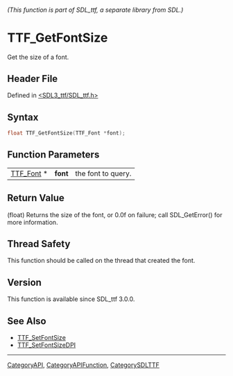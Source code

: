 ###### (This function is part of SDL_ttf, a separate library from SDL.)
# TTF_GetFontSize

Get the size of a font.

## Header File

Defined in [<SDL3_ttf/SDL_ttf.h>](https://github.com/libsdl-org/SDL_ttf/blob/main/include/SDL3_ttf/SDL_ttf.h)

## Syntax

```c
float TTF_GetFontSize(TTF_Font *font);
```

## Function Parameters

|                        |          |                    |
| ---------------------- | -------- | ------------------ |
| [TTF_Font](TTF_Font) * | **font** | the font to query. |

## Return Value

(float) Returns the size of the font, or 0.0f on failure; call
SDL_GetError() for more information.

## Thread Safety

This function should be called on the thread that created the font.

## Version

This function is available since SDL_ttf 3.0.0.

## See Also

- [TTF_SetFontSize](TTF_SetFontSize)
- [TTF_SetFontSizeDPI](TTF_SetFontSizeDPI)

----
[CategoryAPI](CategoryAPI), [CategoryAPIFunction](CategoryAPIFunction), [CategorySDLTTF](CategorySDLTTF)

